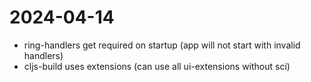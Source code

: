 


# 2024-04-14

- ring-handlers get required on startup (app will not start with invalid handlers)
- cljs-build uses extensions (can use all ui-extensions without sci)